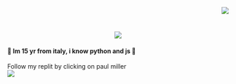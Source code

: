<!--- P R O F I L E   V I E W S   C O U N T E R S --->


<img align="right" src="https://komarev.com/ghpvc/?username=zeroo-0&label=Profile%20views&color=0e75b6&style=flat"><br>


<!--- A N I M A T E D   T E X T --->

<h1 align="center">  
  <a href="https://git.io/typing-svg">
    <img src="https://readme-typing-svg.herokuapp.com?font=Poppins&size=40&pause=1000&color=ffffff&center=true&vCenter=true&width=435&height=50&lines=Zeroo+The+Rapist!"/>
  </a>
</h1>


<!--- A B O U T   M E --->

<h4 align="left">
    🤡 Im 15 yr from italy, i know python and js 🤡<br>
</h4>


<!--- Replit --->

<div align="left">
     Follow my replit by clicking on paul miller<br>
  </h4>
    <a href="https://replit.com/@antoniocrazy1" target="_blank"><img src="https://th.bing.com/th/id/R.b03c7f9603bf04185a51b54f6bb0a374?rik=KmxZvhC%2fbKG7Mw&pid=ImgRaw&r=0" target="_blank"></a>
</div>
